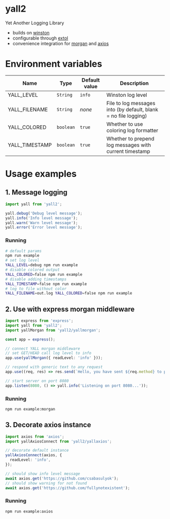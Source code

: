 # yall2

Yet Another Logging Library

- builds on [winston](https://github.com/winstonjs/winston)
- configurable through [extol](https://github.com/csabasulyok/extol)
- convenience integration for [morgan](https://github.com/expressjs/morgan) and [axios](https://github.com/axios/axios)

# Environment variables

| Name           | Type      | Default value | Description                                                     |
| -------------- | --------- | ------------- | --------------------------------------------------------------- |
| YALL_LEVEL     | `String`  | `info`        | Winston log level                                               |
| YALL_FILENAME  | `String`  | *none*        | File to log messages into (by default, blank = no file logging) |
| YALL_COLORED   | `boolean` | `true`        | Whether to use coloring log formatter                           |
| YALL_TIMESTAMP | `boolean` | `true`        | Whether to prepend log messages with current timestamp          |

# Usage examples

## 1. Message logging

```ts
import yall from 'yall2';

yall.debug('Debug level message');
yall.info('Info level message');
yall.warn('Warn level message');
yall.error('Error level message');
```
### Running

```bash
# default params
npm run example
# set log level
YALL_LEVEL=debug npm run example
# disable colored output
YALL_COLORED=false npm run example
# disable adding timestamps
YALL_TIMESTAMP=false npm run example
# log to file without color
YALL_FILENAME=out.log YALL_COLORED=false npm run example
```

## 2. Use with express morgan middleware

```ts
import express from 'express';
import yall from 'yall2';
import yallMorgan from 'yall2/yallmorgan';

const app = express();

// connect YALL morgan middleware
// set GET/HEAD call log level to info
app.use(yallMorgan({ readLevel: 'info' }));

// respond with generic text to any request
app.use((req, res) => res.send(`Hello, you have sent ${req.method} to path ${req.url}`));

// start server on port 8080
app.listen(8080, () => yall.info('Listening on port 8080...'));
```

### Running

```bash
npm run example:morgan
```

## 3. Decorate axios instance

```ts
import axios from 'axios';
import yallAxiosConnect from 'yall2/yallaxios';

// decorate default instance
yallAxiosConnect(axios, {
  readLevel: 'info',
});

// should show info level message
await axios.get('https://github.com/csabasulyok');
// should show warning for not found
await axios.get('https://github.com/fullynotexistent');
```

### Running

```bash
npm run example:axios
```
